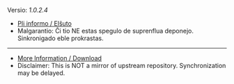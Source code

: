 [//]: # (do not edit me; start)

Versio: _1.0.2.4_

[//]: # (do not edit me; end)


- [Pli informo / Elŝuto](../../subfiles/about.bcma.md)
- Malgarantio: Ĉi tio NE estas spegulo de suprenflua deponejo. Sinkronigado eble prokrastas.

-----

- [More Information / Download](../../subfiles/about.bcma.md)
- Disclaimer: This is NOT a mirror of upstream repository. Synchronization may be delayed.
